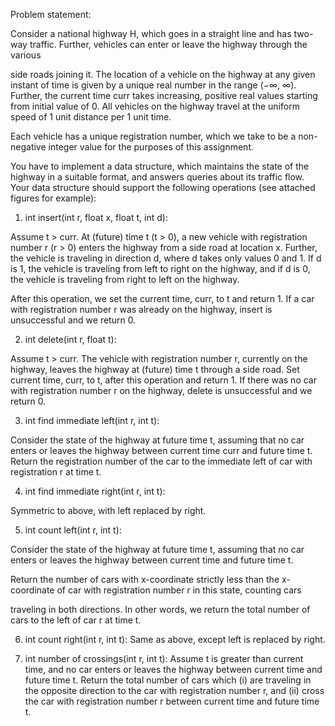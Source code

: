 Problem statement:

Consider a national highway H, which goes in a straight line and has two-
way traffic. Further, vehicles can enter or leave the highway through the various

side roads joining it.
The location of a vehicle on the highway at any given instant of time is given
by a unique real number in the range (−∞, ∞). Further, the current time curr
takes increasing, positive real values starting from initial value of 0. All vehicles
on the highway travel at the uniform speed of 1 unit distance per 1 unit time.

Each vehicle has a unique registration number, which we take to be a non-
negative integer value for the purposes of this assignment.

You have to implement a data structure, which maintains the state of the
highway in a suitable format, and answers queries about its traffic flow. Your
data structure should support the following operations (see attached figures for
example):

1. int insert(int r, float x, float t, int d):

Assume t > curr.
At (future) time t (t > 0), a new vehicle with registration number r (r > 0)
enters the highway from a side road at location x. Further, the vehicle
is traveling in direction d, where d takes only values 0 and 1. If d is 1,
the vehicle is traveling from left to right on the highway, and if d is 0, the
vehicle is traveling from right to left on the highway.

After this operation, we set the current time, curr, to t and return 1.
If a car with registration number r was already on the highway, insert is
unsuccessful and we return 0.


2. int delete(int r, float t):

Assume t > curr.
The vehicle with registration number r, currently on the highway, leaves
the highway at (future) time t through a side road.
Set current time, curr, to t, after this operation and return 1.
If there was no car with registration number r on the highway, delete is
unsuccessful and we return 0.


3. int find immediate left(int r, int t):

Consider the state of the highway at future time t, assuming that no car
enters or leaves the highway between current time curr and future time t.
Return the registration number of the car to the immediate left of car
with registration r at time t.


4. int find immediate right(int r, int t):

Symmetric to above, with left replaced by right.


5. int count left(int r, int t):

Consider the state of the highway at future time t, assuming that no car
enters or leaves the highway between current time and future time t.

Return the number of cars with x-coordinate strictly less than the x-
coordinate of car with registration number r in this state, counting cars

traveling in both directions. In other words, we return the total number
of cars to the left of car r at time t.


6. int count right(int r, int t):
Same as above, except left is replaced by right.


7. int number of crossings(int r, int t):
Assume t is greater than current time, and no car enters or leaves the
highway between current time and future time t.
Return the total number of cars which (i) are traveling in the opposite
direction to the car with registration number r, and (ii) cross the car with
registration number r between current time and future time t.
